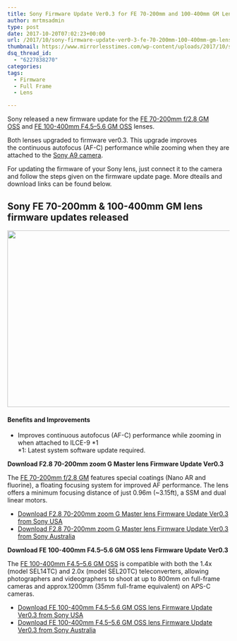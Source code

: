 ```yaml
---
title: Sony Firmware Update Ver0.3 for FE 70-200mm and 100-400mm GM Lenses
author: mrtmsadmin
type: post
date: 2017-10-20T07:02:23+00:00
url: /2017/10/sony-firmware-update-ver0-3-fe-70-200mm-100-400mm-gm-lenses/
thumbnail: https://www.mirrorlesstimes.com/wp-content/uploads/2017/10/sony-firmware-update-ver0-3-fe-70-200mm-100-400mm-gm-lenses-750x550.jpg
dsq_thread_id:
  - "6227838270"
categories:
tags:
  - Firmware
  - Full Frame
  - Lens

---
```

Sony released a new firmware update for the <a href="http://amzn.to/2gRuVhb" target="_blank" rel="nofollow noopener">FE 70-200mm f/2.8 GM OSS</a> and <a href="http://amzn.to/2zzN62I" target="_blank" rel="nofollow noopener">FE 100-400mm F4.5–5.6 GM OSS</a> lenses.

Both lenses upgraded to firmware ver0.3. This upgrade improves the continuous autofocus (AF-C) performance while zooming when they are attached to the [Sony A9 camera][1].

For updating the firmware of your Sony lens, just connect it to the camera and follow the steps given on the firmware update page. More dteails and download links can be found below.

## Sony FE 70-200mm & 100-400mm GM lens firmware updates released

[<img class="aligncenter size-full wp-image-1313" src="https://i0.wp.com/www.mirrorlesstimes.com/wp-content/uploads/2017/10/sony-firmware-update-ver0-3-fe-70-200mm-100-400mm-gm-lenses.jpg?resize=600%2C400&#038;ssl=1" alt="" width="600" height="400" srcset="https://i0.wp.com/www.mirrorlesstimes.com/wp-content/uploads/2017/10/sony-firmware-update-ver0-3-fe-70-200mm-100-400mm-gm-lenses.jpg?w=900&ssl=1 900w, https://i0.wp.com/www.mirrorlesstimes.com/wp-content/uploads/2017/10/sony-firmware-update-ver0-3-fe-70-200mm-100-400mm-gm-lenses.jpg?resize=300%2C200&ssl=1 300w, https://i0.wp.com/www.mirrorlesstimes.com/wp-content/uploads/2017/10/sony-firmware-update-ver0-3-fe-70-200mm-100-400mm-gm-lenses.jpg?resize=768%2C512&ssl=1 768w, https://i0.wp.com/www.mirrorlesstimes.com/wp-content/uploads/2017/10/sony-firmware-update-ver0-3-fe-70-200mm-100-400mm-gm-lenses.jpg?resize=180%2C120&ssl=1 180w, https://i0.wp.com/www.mirrorlesstimes.com/wp-content/uploads/2017/10/sony-firmware-update-ver0-3-fe-70-200mm-100-400mm-gm-lenses.jpg?resize=75%2C50&ssl=1 75w, https://i0.wp.com/www.mirrorlesstimes.com/wp-content/uploads/2017/10/sony-firmware-update-ver0-3-fe-70-200mm-100-400mm-gm-lenses.jpg?resize=700%2C467&ssl=1 700w" sizes="(max-width: 600px) 100vw, 600px" data-recalc-dims="1" />][2]

#### Benefits and Improvements

  * Improves continuous autofocus (AF-C) performance while zooming in when attached to ILCE-9 *1  
    *1: Latest system software update required.

**Download F2.8 70-200mm zoom G Master lens Firmware Update Ver0.3**

The <a href="http://amzn.to/2jesL9J" target="_blank" rel="nofollow noopener">FE 70-200mm f/2.8 GM</a> features special coatings (Nano AR and fluorine), a floating focusing system for improved AF performance. The lens offers a minimum focusing distance of just 0.96m (~3.15ft), a SSM and dual linear motors.

  * <a title="Download F2.8 70-200mm zoom G Master lens Firmware Update Ver0.3" href="https://esupport.sony.com/US/p/model-home.pl?mdl=SEL70200GM&LOC=3#/downloadTab" target="_blank" rel="noopener">Download F2.8 70-200mm zoom G Master lens Firmware Update Ver0.3 from Sony USA</a>
  * <a title="Download F2.8 70-200mm zoom G Master lens Firmware Update Ver0.3" href="http://www.sony.com.au/electronics/support/lenses-e-mount-lenses/sel70200gm" target="“_blank”">Download F2.8 70-200mm zoom G Master lens Firmware Update Ver0.3 from Sony Australia</a>

**Download FE 100-400mm F4.5–5.6 GM OSS lens Firmware Update Ver0.3**

The <a href="http://amzn.to/2zzN62I" target="_blank" rel="nofollow noopener">FE 100-400mm F4.5–5.6 GM OSS</a> is compatible with both the 1.4x (model SEL14TC) and 2.0x (model SEL20TC) teleconverters, allowing photographers and videographers to shoot at up to 800mm on full-frame cameras and approx.1200mm (35mm full-frame equivalent) on APS-C cameras.

  * <a title="Download FE 100-400mm F4.5–5.6 GM OSS lens Firmware Update Ver0.3" href="https://esupport.sony.com/US/p/model-home.pl?mdl=SEL100400GM&LOC=3#/downloadTab" target="_blank" rel="noopener">Download FE 100-400mm F4.5–5.6 GM OSS lens Firmware Update Ver0.3 from Sony USA</a>
  * <a title="Download FE 100-400mm F4.5–5.6 GM OSS lens Firmware Update Ver0.3" href="http://www.sony.com.au/electronics/support/lenses-e-mount-lenses/sel100400gm" target="“_blank”">Download FE 100-400mm F4.5–5.6 GM OSS lens Firmware Update Ver0.3 from Sony Australia</a>

 [1]: https://www.dailycameranews.com/2017/05/best-lenses-sony-a9/
 [2]: https://i0.wp.com/www.mirrorlesstimes.com/wp-content/uploads/2017/10/sony-firmware-update-ver0-3-fe-70-200mm-100-400mm-gm-lenses.jpg?ssl=1